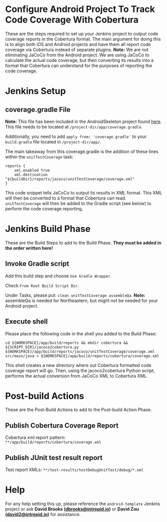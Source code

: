 # Configure Android Project To Track Code Coverage With Cobertura
These are the steps required to set up your Jenkins project to output code coverage reports in the Cobertura format. The main argument for doing this is to align both iOS and Android projects and have them all report code coverage via Cobertura instead of separate plugins. **Note:** We are not eliminating JaCoCo from the Android project. We are using JaCoCo to calculate the actual code coverage, but then converting its results into a format that Cobertura can understand for the purposes of reporting the code coverage.

# Jenkins Setup

## coverage.gradle File
**Note:** This file has been included in the AndroidSkeleton project found [here](https://github.com/IntrepidPursuits/AndroidSkeleton/blob/master/app/coverage.gradle).
This file needs to be located at `/project-dir/app/coverage.gradle`.

Additionally, you need to add `apply from: 'coverage.gradle'` to your `build.gradle` file located in `/project-dir/app/`.

The main takeaway from this coverage.gradle is the addition of these lines within the `unitTestCoverage` task:
```
reports {
    xml.enabled true
    xml.destination "${buildDir}/reports/jacoco/unitTestCoverage/coverage.xml"
}
```
This code snippet tells JaCoCo to output its results in XML format. This XML will then be converted to a format that Cobertura can read. `unitTestCoverage` will then be added to the Gradle script (see below) to perform the code coverage reporting.

# Jenkins Build Phase
These are the Build Steps to add to the Build Phase. **They must be added in the order written here!**

## Invoke Gradle script
Add this build step and choose `Use Gradle Wrapper`.

Check `From Root Build Script Dir`.

Under Tasks, please put: `clean unitTestCoverage assembleQa`. **Note:** assembleQa is needed for Northeastern, but might not be needed for your Android project.

## Execute shell
Please place the following code in the shell you added to the Build Phase:
```
cd ${WORKSPACE}/app/build/reports && mkdir cobertura && ${SCRIPT_DIR}/jacoco2cobertura.py ${WORKSPACE}/app/build/reports/jacoco/unitTestCoverage/coverage.xml src/main/java > ${WORKSPACE}/app/build/reports/cobertura/coverage.xml
```

This shell creates a new directory where out Cobertura formatted code coverage report will go. Then, using the jacoco2cobertura Python script, performs the actual conversion from JaCoCo XML to Cobertura XML.

# Post-build Actions
These are the Post-Build Actions to add to the Post-build Action Phase.

## Publish Cobertura Coverage Report
Cobertura xml report pattern: `**/app/build/reports/cobertura/coverage.xml`

## Publish JUnit test result report
Test report XMLs: `**/test-results/testDebugUnitTest/debug/*.xml`

# Help
For any help setting this up, please reference the `android-template` Jenkins project or ask **David Brooks (dbrooks@intrepid.io)** or **David Zou (david2@intrepid.io)** for assistance.
